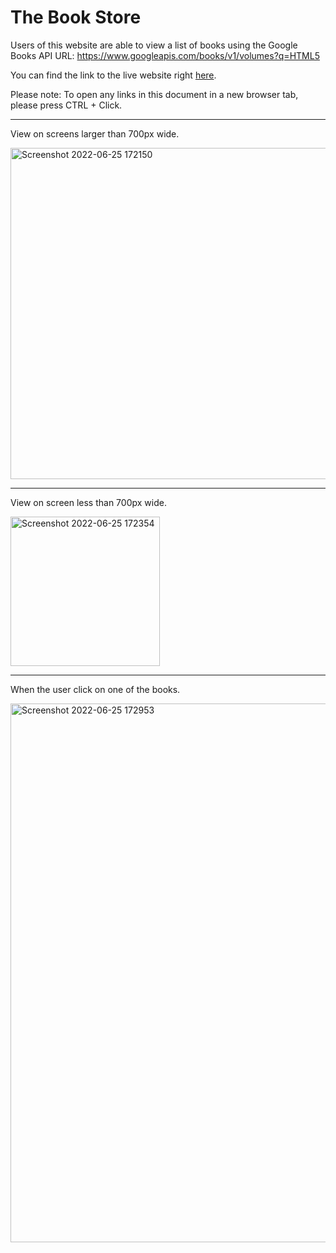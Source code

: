 # The Book Store

Users of this website are able to view a list of books using the Google Books API URL:
https://www.googleapis.com/books/v1/volumes?q=HTML5

You can find the link to the live website right [here](https://jrdnbrkfld.github.io/the-book-store/).

Please note: To open any links in this document in a new browser tab, please press CTRL + Click.

***

View on screens larger than 700px wide.

<img width="530" alt="Screenshot 2022-06-25 172150" src="https://user-images.githubusercontent.com/98277650/175782246-ed301988-cf69-4a08-a1d3-d8e4ca36b4dd.png"> 

***

View on screen less than 700px wide.

<img width="239" alt="Screenshot 2022-06-25 172354" src="https://user-images.githubusercontent.com/98277650/175782312-c47ff9ff-5ff4-412d-ac44-524a299850e0.png">

***

When the user click on one of the books.

<img width="862" alt="Screenshot 2022-06-25 172953" src="https://user-images.githubusercontent.com/98277650/175782512-2ca3a1f0-e32d-4231-8e01-9fabaed17bd0.png">
